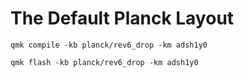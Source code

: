# The Default Planck Layout

```shell
qmk compile -kb planck/rev6_drop -km adsh1y0
```

```shell
qmk flash -kb planck/rev6_drop -km adsh1y0
```
